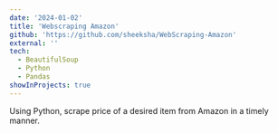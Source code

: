 ```yaml
---
date: '2024-01-02'
title: 'Webscraping Amazon'
github: 'https://github.com/sheeksha/WebScraping-Amazon'
external: ''
tech:
  - BeautifulSoup
  - Python
  - Pandas
showInProjects: true
---
```


Using Python, scrape price of a desired item from Amazon in a timely manner.
